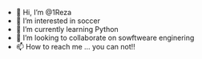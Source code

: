- 👋 Hi, I’m @1Reza
- 👀 I’m interested in soccer
- 🌱 I’m currently learning Python
- 💞️ I’m looking to collaborate on sowftweare enginering
- 📫 How to reach me ... you can not!!

<!---
1Reza/1Reza is a ✨ special ✨ repository because its `README.md` (this file) appears on your GitHub profile.
You can click the Preview link to take a look at your changes.
--->
